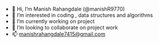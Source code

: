 - 👋 Hi, I’m Manish Rahangdale (@manishR9770)
- 👀 I’m interested in coding , data structures and algorithms 
- 🌱 I’m currently working on project 
- 💞️ I’m looking to collaborate on project work 
- 📫 manishrahangdale7415@gmail.com

<!---
manishR9770/manishR9770 is a ✨ special ✨ repository because its `README.md` (this file) appears on your GitHub profile.
You can click the Preview link to take a look at your changes.
--->

